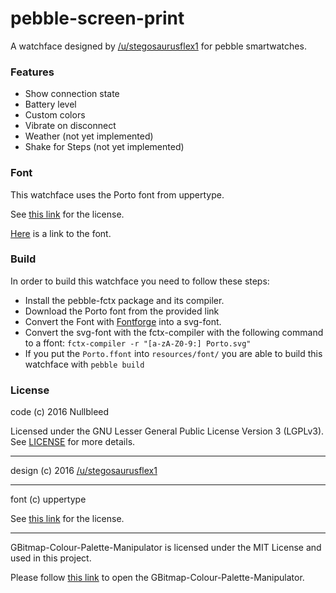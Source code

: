 # pebble-screen-print

A watchface designed by [/u/stegosaurusflex1](https://www.reddit.com/user/stegosaurusflex1) for pebble smartwatches.


### Features

- Show connection state
- Battery level
- Custom colors
- Vibrate on disconnect
- Weather (not yet implemented)
- Shake for Steps (not yet implemented)


### Font

This watchface uses the Porto font from uppertype.


See [this link](http://uppertype.net/ula.htm) for the license.


[Here](http://uppertype.net/fonts/porto.htm) is a link to the font.


### Build

In order to build this watchface you need to follow these steps:

- Install the pebble-fctx package and its compiler.
- Download the Porto font from the provided link
- Convert the Font with [Fontforge](https://github.com/fontforge/fontforge) into a svg-font.
- Convert the svg-font with the fctx-compiler with the following command to a ffont:
    `fctx-compiler -r "[a-zA-Z0-9:] Porto.svg"`
- If you put the `Porto.ffont` into `resources/font/` you are able to build this watchface with
    `pebble build`


### License

code (c) 2016 Nullbleed

Licensed under the GNU Lesser General Public License Version 3 (LGPLv3).
See [LICENSE](./LICENSE) for more details.

-------------------

design (c) 2016 [/u/stegosaurusflex1](https://www.reddit.com/user/stegosaurusflex1)

-------------------

font (c) uppertype

See [this link](http://uppertype.net/ula.htm) for the license.

-------------------

GBitmap-Colour-Palette-Manipulator is licensed under the MIT License and used in this project.

Please follow [this link](https://github.com/rebootsramblings/GBitmap-Colour-Palette-Manipulator) to open the GBitmap-Colour-Palette-Manipulator.
